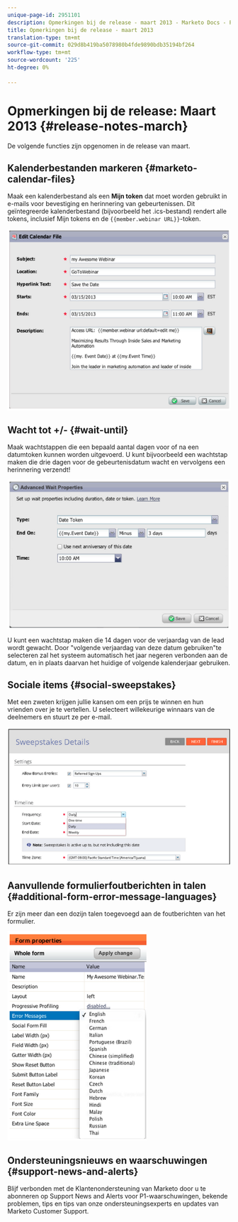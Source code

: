 ```yaml
---
unique-page-id: 2951101
description: Opmerkingen bij de release - maart 2013 - Marketo Docs - Productdocumentatie
title: Opmerkingen bij de release - maart 2013
translation-type: tm+mt
source-git-commit: 029d8b419ba5078980b4fde9890bdb35194bf264
workflow-type: tm+mt
source-wordcount: '225'
ht-degree: 0%

---
```



# Opmerkingen bij de release: Maart 2013 {#release-notes-march}

De volgende functies zijn opgenomen in de release van maart.

## Kalenderbestanden markeren {#marketo-calendar-files}

Maak een kalenderbestand als een **Mijn token** dat moet worden gebruikt in e-mails voor bevestiging en herinnering van gebeurtenissen. Dit geïntegreerde kalenderbestand (bijvoorbeeld het .ics-bestand) rendert alle tokens, inclusief Mijn tokens en de `{{member.webinar URL}}`-token.

![](assets/image2014-9-22-15-3a35-3a24.png)

## Wacht tot +/- {#wait-until}

Maak wachtstappen die een bepaald aantal dagen voor of na een datumtoken kunnen worden uitgevoerd. U kunt bijvoorbeeld een wachtstap maken die drie dagen voor de gebeurtenisdatum wacht en vervolgens een herinnering verzendt!

![](assets/image2014-9-22-15-3a35-3a44.png)

U kunt een wachtstap maken die 14 dagen voor de verjaardag van de lead wordt gewacht. Door &quot;volgende verjaardag van deze datum gebruiken&quot;te selecteren zal het systeem automatisch het jaar negeren verbonden aan de datum, en in plaats daarvan het huidige of volgende kalenderjaar gebruiken.

## Sociale items {#social-sweepstakes}

Met een zweten krijgen jullie kansen om een prijs te winnen en hun vrienden over je te vertellen. U selecteert willekeurige winnaars van de deelnemers en stuurt ze per e-mail.

![](assets/image2014-9-22-15-3a36-3a55.png)

## Aanvullende formulierfoutberichten in talen {#additional-form-error-message-languages}

Er zijn meer dan een dozijn talen toegevoegd aan de foutberichten van het formulier.

![](assets/image2014-9-22-15-3a37-3a25.png)

## Ondersteuningsnieuws en waarschuwingen {#support-news-and-alerts}

Blijf verbonden met de Klantenondersteuning van Marketo door u te abonneren op Support News and Alerts voor P1-waarschuwingen, bekende problemen, tips en tips van onze ondersteuningsexperts en updates van Marketo Customer Support.
